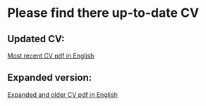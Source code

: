 # Please find there up-to-date CV

## Updated CV:
[Most recent CV pdf in English](/CV:%20v26.05.23.pdf)

## Expanded version:
[Expanded and older CV pdf in English](/CV:%20v03.23.pdf)
